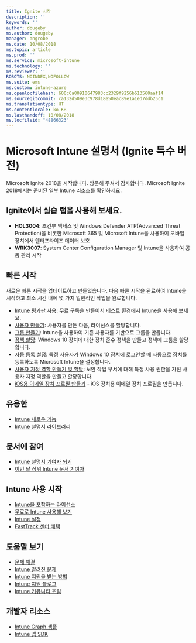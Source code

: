 ```yaml
---
title: Ignite 시작
description: ''
keywords: ''
author: dougeby
ms.author: dougeby
manager: angrobe
ms.date: 10/08/2018
ms.topic: article
ms.prod: ''
ms.service: microsoft-intune
ms.technology: ''
ms.reviewer: ''
ROBOTS: NOINDEX,NOFOLLOW
ms.suite: ems
ms.custom: intune-azure
ms.openlocfilehash: 600c6a00910647983cc2329f9256b613560aaf14
ms.sourcegitcommit: ca132d509e3c978d18e50eac89e1a1ed7ddb25c1
ms.translationtype: HT
ms.contentlocale: ko-KR
ms.lasthandoff: 10/08/2018
ms.locfileid: "48866323"
---
```

# <a name="microsoft-intune-documentation-40ignite-special-edition41"></a>Microsoft Intune 설명서 &#40;Ignite 특수 버전&#41;
Microsoft Ignite 2018을 시작합니다. 방문해 주셔서 감사합니다. Microsoft Ignite 2018에서는 준비된 일부 Intune 리소스를 확인하세요.

## <a name="try-our-hands-on-labs-at-ignite"></a>Ignite에서 실습 랩을 사용해 보세요.
- **HOL3004**: 조건부 액세스 및 Windows Defender ATP(Advanced Threat Protection)을 비롯한 Microsoft 365 및 Microsoft Intune을 사용하여 모바일 장치에서 엔터프라이즈 데이터 보호
- **WRK3007**: System Center Configuration Manager 및 Intune을 사용하여 공동 관리 시작

## <a name="quickstarts"></a>빠른 시작
새로운 빠른 시작을 업데이트하고 만들었습니다. 다음 빠른 시작을 완료하여 Intune을 시작하고 최소 시간 내에 몇 가지 일반적인 작업을 완료합니다.

- [Intune 평가판 사용](free-trial-sign-up.md): 무료 구독을 만들어서 테스트 환경에서 Intune을 사용해 보세요.    
- [사용자 만들기](quickstart-create-user.md): 사용자를 만든 다음, 라이선스를 할당합니다.
- [그룹 만들기](quickstart-create-group.md): Intune을 사용하여 기존 사용자를 기반으로 그룹을 만듭니다.
- [정책 할당](get-started-policies.md): Windows 10 장치에 대한 장치 준수 정책을 만들고 정책에 그룹을 할당합니다.
- [자동 등록 설정](quickstart-setup-auto-enrollment.md): 특정 사용자가 Windows 10 장치에 로그인할 때 자동으로 장치를 등록하도록 Microsoft Intune을 설정합니다.
- [사용자 지정 역할 만들기 및 할당](quickstart-create-custom-role.md): 보안 작업 부서에 대해 특정 사용 권한을 가진 사용자 지정 역할을 만들고 할당합니다. 
- [iOS용 이메일 장치 프로필 만들기](quickstart-email-profile.md) - iOS 장치용 이메일 장치 프로필을 만듭니다.

## <a name="learn"></a>유용한
- [Intune 새로운 기능](whats-new.md)
- [Intune 설명서 라이브러리](https://docs.microsoft.com/intune/)

## <a name="contribute-to-docs"></a>문서에 참여
- [Intune 설명서 기여자 되기](https://github.com/MicrosoftDocs/IntuneDocs/blob/master/README.md)  
- [이번 달 상위 Intune 문서 기여자](https://github.com/MicrosoftDocs/IntuneDocs/graphs/contributors?from=2018-09-01&to=2018-11-30&type=c)  

## <a name="start-using-intune"></a>Intune 사용 시작
- [Intune을 포함하는 라이선스](licenses.md)
- [무료로 Intune 사용해 보기](free-trial-sign-up.md)
- [Intune 설정](setup-steps.md)
- [FastTrack 센터 혜택](https://docs.microsoft.com/enterprise-mobility-security/Solutions/enterprise-mobility-fasttrack-program)

## <a name="get-help"></a>도움말 보기
- [문제 해결](help-desk-operators.md)
- [Intune 알려진 문제](known-issues.md)
- [Intune 지원을 받는 방법](get-support.md)
- [Intune 지원 블로그](https://blogs.technet.microsoft.com/intunesupport/)
- [Intune 커뮤니티 포럼](https://techcommunity.microsoft.com/t5/Enterprise-Mobility-Security/ct-p/EMS)

## <a name="developer-resources"></a>개발자 리소스
- [Intune Graph 샘플](https://github.com/microsoftgraph/powershell-intune-samples)
- [Intune 앱 SDK](app-sdk-get-started.md)
